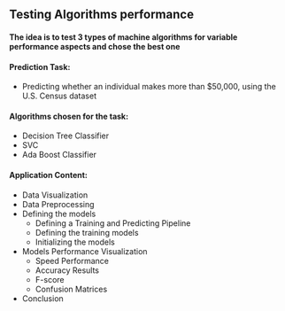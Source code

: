 ## Testing Algorithms performance 

#### The idea is to test 3 types of machine algorithms for variable performance aspects and chose the best one
#### Prediction Task: 
- Predicting whether an individual makes more than $50,000, using the U.S. Census dataset

#### Algorithms chosen for the task:
- Decision Tree Classifier 
- SVC 
- Ada Boost Classifier

#### Application Content:
- Data Visualization 
- Data Preprocessing
- Defining the models 
  - Defining a Training and Predicting Pipeline
  - Defining the training models  
  - Initializing the models 
- Models Performance Visualization
  - Speed Performance
  - Accuracy Results
  - F-score
  - Confusion Matrices 
- Conclusion
